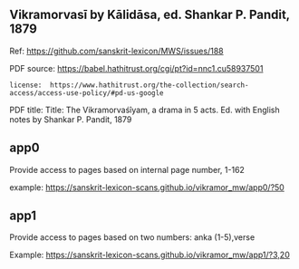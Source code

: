 
## Vikramorvasī by Kālidāsa, ed. Shankar P. Pandit, 1879

Ref: https://github.com/sanskrit-lexicon/MWS/issues/188

PDF source: https://babel.hathitrust.org/cgi/pt?id=nnc1.cu58937501

    license:  https://www.hathitrust.org/the-collection/search-access/access-use-policy/#pd-us-google

PDF title: Title: The Vikramorvaśîyam, a drama in 5 acts. Ed. with English notes by Shankar P. Pandit, 1879

## app0 
Provide access to pages based on internal page number, 1-162

example: https://sanskrit-lexicon-scans.github.io/vikramor_mw/app0/?50

## app1
Provide access to pages based on two numbers: anka (1-5),verse

Example: https://sanskrit-lexicon-scans.github.io/vikramor_mw/app1/?3,20



